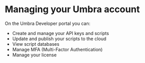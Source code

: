 # Managing your Umbra account

On the Umbra Developer portal you can:

* Create and manage your API keys and scripts
* Update and publish your scripts to the cloud
* View script databases
* Manage MFA (Multi-Factor Authentication)
* Manage your license